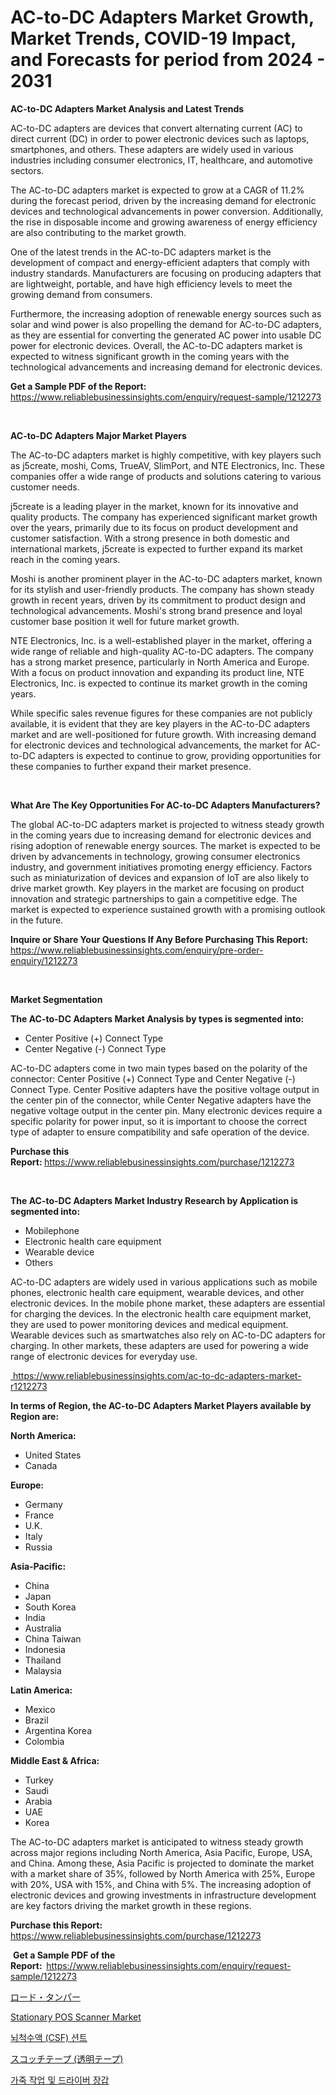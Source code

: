 <p><h1>AC-to-DC Adapters Market Growth, Market Trends, COVID-19 Impact, and Forecasts for period from 2024 - 2031</h1></p><p><strong>AC-to-DC Adapters Market Analysis and Latest Trends</strong></p>
<p><p>AC-to-DC adapters are devices that convert alternating current (AC) to direct current (DC) in order to power electronic devices such as laptops, smartphones, and others. These adapters are widely used in various industries including consumer electronics, IT, healthcare, and automotive sectors.</p><p>The AC-to-DC adapters market is expected to grow at a CAGR of 11.2% during the forecast period, driven by the increasing demand for electronic devices and technological advancements in power conversion. Additionally, the rise in disposable income and growing awareness of energy efficiency are also contributing to the market growth.</p><p>One of the latest trends in the AC-to-DC adapters market is the development of compact and energy-efficient adapters that comply with industry standards. Manufacturers are focusing on producing adapters that are lightweight, portable, and have high efficiency levels to meet the growing demand from consumers.</p><p>Furthermore, the increasing adoption of renewable energy sources such as solar and wind power is also propelling the demand for AC-to-DC adapters, as they are essential for converting the generated AC power into usable DC power for electronic devices. Overall, the AC-to-DC adapters market is expected to witness significant growth in the coming years with the technological advancements and increasing demand for electronic devices.</p></p>
<p><strong>Get a Sample PDF of the Report:&nbsp;</strong> <a href="https://www.reliablebusinessinsights.com/enquiry/request-sample/1212273">https://www.reliablebusinessinsights.com/enquiry/request-sample/1212273</a></p>
<p>&nbsp;</p>
<p><strong>AC-to-DC Adapters Major Market Players</strong></p>
<p><p>The AC-to-DC adapters market is highly competitive, with key players such as j5create, moshi, Coms, TrueAV, SlimPort, and NTE Electronics, Inc. These companies offer a wide range of products and solutions catering to various customer needs. </p><p>j5create is a leading player in the market, known for its innovative and quality products. The company has experienced significant market growth over the years, primarily due to its focus on product development and customer satisfaction. With a strong presence in both domestic and international markets, j5create is expected to further expand its market reach in the coming years.</p><p>Moshi is another prominent player in the AC-to-DC adapters market, known for its stylish and user-friendly products. The company has shown steady growth in recent years, driven by its commitment to product design and technological advancements. Moshi's strong brand presence and loyal customer base position it well for future market growth.</p><p>NTE Electronics, Inc. is a well-established player in the market, offering a wide range of reliable and high-quality AC-to-DC adapters. The company has a strong market presence, particularly in North America and Europe. With a focus on product innovation and expanding its product line, NTE Electronics, Inc. is expected to continue its market growth in the coming years.</p><p>While specific sales revenue figures for these companies are not publicly available, it is evident that they are key players in the AC-to-DC adapters market and are well-positioned for future growth. With increasing demand for electronic devices and technological advancements, the market for AC-to-DC adapters is expected to continue to grow, providing opportunities for these companies to further expand their market presence.</p></p>
<p>&nbsp;</p>
<p><strong>What Are The Key Opportunities For AC-to-DC Adapters Manufacturers?</strong></p>
<p><p>The global AC-to-DC adapters market is projected to witness steady growth in the coming years due to increasing demand for electronic devices and rising adoption of renewable energy sources. The market is expected to be driven by advancements in technology, growing consumer electronics industry, and government initiatives promoting energy efficiency. Factors such as miniaturization of devices and expansion of IoT are also likely to drive market growth. Key players in the market are focusing on product innovation and strategic partnerships to gain a competitive edge. The market is expected to experience sustained growth with a promising outlook in the future.</p></p>
<p><strong>Inquire or Share Your Questions If Any Before Purchasing This Report:</strong> <a href="https://www.reliablebusinessinsights.com/enquiry/pre-order-enquiry/1212273">https://www.reliablebusinessinsights.com/enquiry/pre-order-enquiry/1212273</a></p>
<p>&nbsp;</p>
<p><strong>Market Segmentation</strong></p>
<p><strong>The AC-to-DC Adapters Market Analysis by types is segmented into:</strong></p>
<p><ul><li>Center Positive (+) Connect Type</li><li>Center Negative (-) Connect Type</li></ul></p>
<p><p>AC-to-DC adapters come in two main types based on the polarity of the connector: Center Positive (+) Connect Type and Center Negative (-) Connect Type. Center Positive adapters have the positive voltage output in the center pin of the connector, while Center Negative adapters have the negative voltage output in the center pin. Many electronic devices require a specific polarity for power input, so it is important to choose the correct type of adapter to ensure compatibility and safe operation of the device.</p></p>
<p><strong>Purchase this Report:&nbsp;</strong><a href="https://www.reliablebusinessinsights.com/purchase/1212273">https://www.reliablebusinessinsights.com/purchase/1212273</a></p>
<p>&nbsp;</p>
<p><strong>The AC-to-DC Adapters Market Industry Research by Application is segmented into:</strong></p>
<p><ul><li>Mobilephone</li><li>Electronic health care equipment</li><li>Wearable device</li><li>Others</li></ul></p>
<p><p>AC-to-DC adapters are widely used in various applications such as mobile phones, electronic health care equipment, wearable devices, and other electronic devices. In the mobile phone market, these adapters are essential for charging the devices. In the electronic health care equipment market, they are used to power monitoring devices and medical equipment. Wearable devices such as smartwatches also rely on AC-to-DC adapters for charging. In other markets, these adapters are used for powering a wide range of electronic devices for everyday use.</p></p>
<p><a href="https://www.reliablebusinessinsights.com/ac-to-dc-adapters-market-r1212273">&nbsp;https://www.reliablebusinessinsights.com/ac-to-dc-adapters-market-r1212273</a></p>
<p><strong>In terms of Region, the AC-to-DC Adapters Market Players available by Region are:</strong></p>
<p>
    <p> <strong> North America: </strong>
        <ul>
            <li>United States</li>
            <li>Canada</li>
        </ul>
        </p> 
    <p> <strong> Europe: </strong>
        <ul>
            <li>Germany</li>
            <li>France</li>
            <li>U.K.</li>
            <li>Italy</li>
            <li>Russia</li>
        </ul>
        </p> 
    <p> <strong> Asia-Pacific: </strong>
        <ul>
            <li>China</li>
            <li>Japan</li>
            <li>South Korea</li>
            <li>India</li>
            <li>Australia</li>
            <li>China Taiwan</li>
            <li>Indonesia</li>
            <li>Thailand</li>
            <li>Malaysia</li>
        </ul>
        </p> 
    <p> <strong> Latin America: </strong>
        <ul>
            <li>Mexico</li>
            <li>Brazil</li>
            <li>Argentina Korea</li>
            <li>Colombia</li>
        </ul>
        </p> 
    <p> <strong> Middle East & Africa: </strong>
        <ul>
            <li>Turkey</li>
            <li>Saudi</li>
            <li>Arabia</li>
            <li>UAE</li>
            <li>Korea</li>
        </ul>
    </p>
    </p>
<p><p>The AC-to-DC adapters market is anticipated to witness steady growth across major regions including North America, Asia Pacific, Europe, USA, and China. Among these, Asia Pacific is projected to dominate the market with a market share of 35%, followed by North America with 25%, Europe with 20%, USA with 15%, and China with 5%. The increasing adoption of electronic devices and growing investments in infrastructure development are key factors driving the market growth in these regions.</p></p>
<p><strong>Purchase this Report: </strong><a href="https://www.reliablebusinessinsights.com/purchase/1212273">https://www.reliablebusinessinsights.com/purchase/1212273</a></p>
<p>&nbsp;<strong>Get a Sample PDF of the Report:&nbsp;&nbsp;</strong><a href="https://www.reliablebusinessinsights.com/enquiry/request-sample/1212273">https://www.reliablebusinessinsights.com/enquiry/request-sample/1212273</a></p>
<p><strong></strong></p>
<p><p><a href="https://github.com/EstelWisozk1/Market-Research-Report-List-2/blob/main/6262381102024.md">ロード・タンパー</a></p><p><a href="https://github.com/ChiragRp1/Market-Research-Report-List-4/blob/main/stationary-pos-scanner-market.md">Stationary POS Scanner Market</a></p><p><a href="https://github.com/LuckeyCorbin/Market-Research-Report-List-1/blob/main/388016095570.md">뇌척수액 (CSF) 션트</a></p><p><a href="https://github.com/andym141978/Market-Research-Report-List-1/blob/main/9412199102025.md">スコッチテープ (透明テープ)</a></p><p><a href="https://github.com/shampaakter36/Market-Research-Report-List-1/blob/main/338977695569.md">가죽 작업 및 드라이버 장갑</a></p></p>